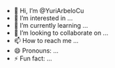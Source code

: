 - 👋 Hi, I’m @YuriArbeloCu
- 👀 I’m interested in ...
- 🌱 I’m currently learning ...
- 💞️ I’m looking to collaborate on ...
- 📫 How to reach me ...
- 😄 Pronouns: ...
- ⚡ Fun fact: ...

<!---
YuriArbeloCu/YuriArbeloCu is a ✨ special ✨ repository because its `README.md` (this file) appears on your GitHub profile.
You can click the Preview link to take a look at your changes.
--->
